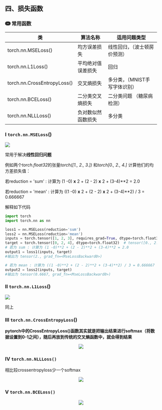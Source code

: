 ## 四、损失函数

### ↈ 常用函数

| 类                          | 算法名称           | 适用问题类型                  |
| --------------------------- | ------------------ | ----------------------------- |
| torch.nn.MSELoss()          | 均方误差损失       | 线性回归，（波士顿房价预测）  |
| torch.nn.L1Loss()           | 平均绝对值误差损失 | 回归                          |
| torch.nn.CrossEntropyLoss() | 交叉熵损失         | 多分类，（MNIST手写字体识别） |
| torch.nn.BCELoss()          | 二分类交叉熵损失   | 二分类问题 （糖尿病检测）     |
| torch.nn.NLLLoss()          | 负对数似然函数损失 | 多分类                        |



### Ⅰ `torch.nn.MSELoss`()

<div><img src="D:\Application data(D)\Typora\Image\Mseloss_pytor.png"></img></div>

常用于解决**线性回归问题**

例如两个*torch.float32*的张量*torch([1., 2., 3.])* 和*torch[0., 2., 4.]* 计算他们的均方差损失值：

若reduction = 'sum'  : 计算为 (1 -0) **x** 2 + (2 - 2) **x** 2 + (3-4)**2 = 2.0

若reduction = 'mean' :  计算为 ((1 -0) **x** 2 + (2 - 2) **x** 2 + (3-4)**2)  /  3 = 0.666667

解释如下代码

```python
import torch
import torch.nn as nn

loss1 = nn.MSELoss(reduction='sum')
loss2 = nn.MSELoss(reduction='mean')
inputs = torch.tensor([1, 2, 3], requires_grad=True, dtype=torch.float32)  # tensor([1., 2., 3.], requires_grad=True)
target = torch.tensor([0, 2, 4], dtype=torch.float32)  # tensor([0., 2., 4.])
# 若为 sum : 计算为 (1 -0)**2 + (2 - 2)**2 + (3-4)**2 = 2.0
output1 = loss1(inputs, target)  
#输出为 tensor(2., grad_fn=<MseLossBackward0>)

# 若为 mean : 计算为 ((1 -0)**2 + (2 - 2)**2 + (3-4)**2) / 3 = 0.666667
output2 = loss2(inputs, target)  
#输出为 tensor(0.6667, grad_fn=<MseLossBackward0>)
```



### Ⅱ  `torch.nn.L1Loss`()

<div><img src="D:\Application data(D)\Typora\Image\L1Loss.png"></img></div>

同上

### Ⅲ  `torch.nn.CrossEntropyLoss`()

**pytorch中的CrossEntropyLoss()函数其实就是把输出结果进行softmax（将数据设置到0-1之间），随后再放到传统的交叉熵函数中，就会得到结果**

<div  align='center'><img src="D:\Application data(D)\Typora\Image\CrossEntropyLoss.png"></img></div>

### Ⅳ `torch.nn.NLLLoss()`

相比较crossentropyloss少一个softmax

<div align="center"><img src="D:\Application data(D)\Typora\Image\NLLLoss.png"></img></div>

### Ⅴ `torch.nn.BCELoss()`

<div align="center"><img src="D:\Application data(D)\Typora\Image\BCELoss.png"></img></div>

